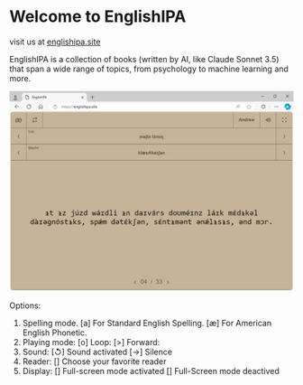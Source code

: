 # Welcome to EnglishIPA
visit us at [englishipa.site](https://englishipa.site/)

EnglishIPA is a collection of books (written by AI, like Claude Sonnet 3.5) that span a wide range of topics, from psychology to machine learning and more.

![alt text](image.png)

Options:
1. Spelling mode.
    [a] For Standard English Spelling.
    [æ] For American English Phonetic.
2. Playing mode:
    [o] Loop:
    [>] Forward:
3. Sound: 
    [↺] Sound activated
    [→] Silence
4. Reader:
    [] Choose your favorite reader
5. Display:
    [] Full-screen mode activated
    [] Full-Screen mode deactived